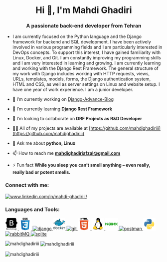 <h1 align="center">Hi 👋, I'm Mahdi Ghadiri</h1>
<h3 align="center">A passionate back-end developer from Tehran</h3>
</ul>
  <p class="head"></p>
  <ul>
    <li>I am currently focused on the Python language and the Django framework for backend and SQL development. I have been actively involved in various programming fields and I am particularly interested in DevOps concepts. To support this interest, I have gained familiarity with Linux, Docker, and Git. I am constantly improving my programming skills and I am very interested in learning and growing. I am currently learning and working with the Django Rest Framework. The general structure of my work with Django includes working with HTTP requests, views, URLs, templates, models, forms, the Django authentication system, HTML and CSS, as well as server settings on Linux and website setup. I have one year of work experience. I am a junior developer.</li>
  </ul>

- 🔭 I’m currently working on [Django-Advance-Blog](https://github.com/mahdighadiriii/Django-Advance-Blog)

- 🌱 I’m currently learning **Django Rest Framework**

- 👯 I’m looking to collaborate on **DRF Projects as R&D Developer**

- 👨‍💻 All of my projects are available at [https://github.com/mahdighadiriii](https://github.com/mahdighadiriii)

- 💬 Ask me about **python, Linux**

- 📫 How to reach me **mahdighadiriafzal@gmail.com**

- ⚡ Fun fact **While you sleep you can’t smell anything – even really, really bad or potent smells.**

<h3 align="left">Connect with me:</h3>
<p align="left">
<a href="https://linkedin.com/in/www.linkedin.com/in/mahdi-ghadiriii/" target="blank"><img align="center" src="https://raw.githubusercontent.com/rahuldkjain/github-profile-readme-generator/master/src/images/icons/Social/linked-in-alt.svg" alt="www.linkedin.com/in/mahdi-ghadiriii/" height="30" width="40" /></a>
</p>

<h3 align="left">Languages and Tools:</h3>
<p align="left"> <a href="https://getbootstrap.com" target="_blank" rel="noreferrer"> <img src="https://raw.githubusercontent.com/devicons/devicon/master/icons/bootstrap/bootstrap-plain-wordmark.svg" alt="bootstrap" width="40" height="40"/> </a> <a href="https://www.w3schools.com/css/" target="_blank" rel="noreferrer"> <img src="https://raw.githubusercontent.com/devicons/devicon/master/icons/css3/css3-original-wordmark.svg" alt="css3" width="40" height="40"/> </a> <a href="https://www.djangoproject.com/" target="_blank" rel="noreferrer"> <img src="https://cdn.worldvectorlogo.com/logos/django.svg" alt="django" width="40" height="40"/> </a> <a href="https://www.docker.com/" target="_blank" rel="noreferrer"> <img src="https://raw.githubusercontent.com/devicons/devicon/master/icons/docker/docker-original-wordmark.svg" alt="docker" width="40" height="40"/> </a> <a href="https://git-scm.com/" target="_blank" rel="noreferrer"> <img src="https://www.vectorlogo.zone/logos/git-scm/git-scm-icon.svg" alt="git" width="40" height="40"/> </a> <a href="https://www.w3.org/html/" target="_blank" rel="noreferrer"> <img src="https://raw.githubusercontent.com/devicons/devicon/master/icons/html5/html5-original-wordmark.svg" alt="html5" width="40" height="40"/> </a> <a href="https://www.linux.org/" target="_blank" rel="noreferrer"> <img src="https://raw.githubusercontent.com/devicons/devicon/master/icons/linux/linux-original.svg" alt="linux" width="40" height="40"/> </a> <a href="https://www.nginx.com" target="_blank" rel="noreferrer"> <img src="https://raw.githubusercontent.com/devicons/devicon/master/icons/nginx/nginx-original.svg" alt="nginx" width="40" height="40"/> </a> <a href="https://postman.com" target="_blank" rel="noreferrer"> <img src="https://www.vectorlogo.zone/logos/getpostman/getpostman-icon.svg" alt="postman" width="40" height="40"/> </a> <a href="https://www.python.org" target="_blank" rel="noreferrer"> <img src="https://raw.githubusercontent.com/devicons/devicon/master/icons/python/python-original.svg" alt="python" width="40" height="40"/> </a> <a href="https://www.rabbitmq.com" target="_blank" rel="noreferrer"> <img src="https://www.vectorlogo.zone/logos/rabbitmq/rabbitmq-icon.svg" alt="rabbitMQ" width="40" height="40"/> </a> <a href="https://www.sqlite.org/" target="_blank" rel="noreferrer"> <img src="https://www.vectorlogo.zone/logos/sqlite/sqlite-icon.svg" alt="sqlite" width="40" height="40"/> </a> </p>

<p><img align="left" src="https://github-readme-stats.vercel.app/api/top-langs?username=mahdighadiriii&show_icons=true&locale=en&layout=compact" alt="mahdighadiriii" /></p>

<p>&nbsp;<img align="center" src="https://github-readme-stats.vercel.app/api?username=mahdighadiriii&show_icons=true&locale=en" alt="mahdighadiriii" /></p>

<p><img align="center" src="https://github-readme-streak-stats.herokuapp.com/?user=mahdighadiriii&" alt="mahdighadiriii" /></p>
